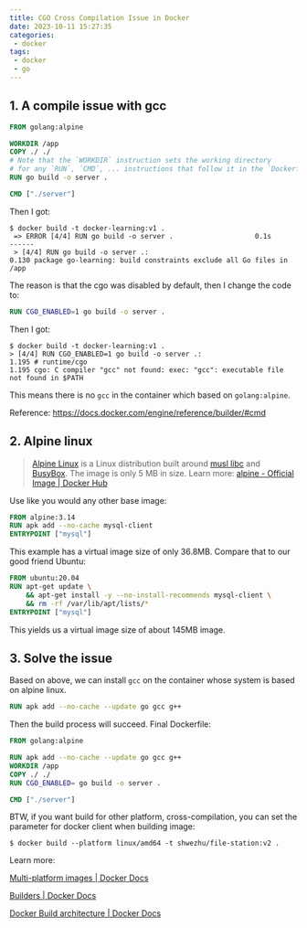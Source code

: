 ```yaml
---
title: CGO Cross Compilation Issue in Docker
date: 2023-10-11 15:27:35
categories:
 - docker
tags:
 - docker
 - go
---
```


## 1. A compile issue with gcc

```dockerfile
FROM golang:alpine

WORKDIR /app
COPY ./ ./
# Note that the `WORKDIR` instruction sets the working directory 
# for any `RUN`, `CMD`, ... instructions that follow it in the `Dockerfile`. 
RUN go build -o server .

CMD ["./server"]
```

Then I got:

```shell
$ docker build -t docker-learning:v1 .
 => ERROR [4/4] RUN go build -o server .                    0.1s
------
 > [4/4] RUN go build -o server .:
0.130 package go-learning: build constraints exclude all Go files in /app
```

The reason is that the cgo was disabled by default, then I change the code to:

```dockerfile
RUN CGO_ENABLED=1 go build -o server .
```

Then I got:

```shell
$ docker build -t docker-learning:v1 .
> [4/4] RUN CGO_ENABLED=1 go build -o server .:
1.195 # runtime/cgo
1.195 cgo: C compiler "gcc" not found: exec: "gcc": executable file not found in $PATH
```

This means there is no `gcc` in the container which based on `golang:alpine`. 

Reference: https://docs.docker.com/engine/reference/builder/#cmd

## 2. Alpine linux

> [Alpine Linux](https://alpinelinux.org/) is a Linux distribution built around [musl libc](https://www.musl-libc.org/) and [BusyBox](https://www.busybox.net/). The image is only 5 MB in size. Learn more: [alpine - Official Image | Docker Hub](https://hub.docker.com/_/alpine)

Use like you would any other base image:

```dockerfile
FROM alpine:3.14
RUN apk add --no-cache mysql-client
ENTRYPOINT ["mysql"]
```

This example has a virtual image size of only 36.8MB. Compare that to our good friend Ubuntu:

```dockerfile
FROM ubuntu:20.04
RUN apt-get update \
    && apt-get install -y --no-install-recommends mysql-client \
    && rm -rf /var/lib/apt/lists/*
ENTRYPOINT ["mysql"]
```

This yields us a virtual image size of about 145MB image.

## 3. Solve the issue

Based on above, we can install `gcc` on the container whose system is based on alpine linux. 

```dockerfile
RUN apk add --no-cache --update go gcc g++
```

Then the build process will succeed. Final Dockerfile:

```dockerfile
FROM golang:alpine

RUN apk add --no-cache --update go gcc g++
WORKDIR /app
COPY ./ ./
RUN CGO_ENABLED= go build -o server .

CMD ["./server"]
```

BTW, if you want build for other platform, cross-compilation, you can set the parameter for docker client when building image:

```shell
$ docker build --platform linux/amd64 -t shwezhu/file-station:v2 .
```

Learn more: 

[Multi-platform images | Docker Docs](https://docs.docker.com/build/building/multi-platform/)

[Builders | Docker Docs](https://docs.docker.com/build/builders/)

[Docker Build architecture | Docker Docs](https://docs.docker.com/build/architecture/)